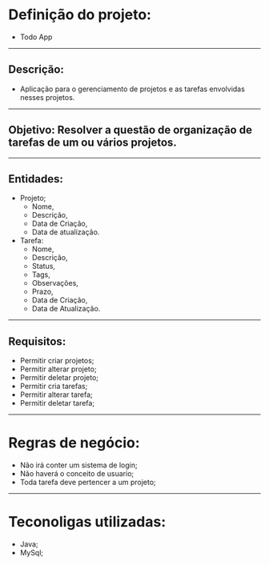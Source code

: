 # Definição do projeto:
* Todo App
___
## Descrição:
* Aplicação para o gerenciamento de projetos e as tarefas envolvidas nesses projetos.
___
## Objetivo: Resolver a questão de organização de tarefas de um ou vários projetos.
___
## Entidades:
* Projeto;
    - Nome,
    - Descrição,
    - Data de Criação,
    - Data de atualização.
* Tarefa:
    - Nome,
    - Descrição,
    - Status,
    - Tags,
    - Observações,
    - Prazo, 
    - Data de Criação,
    - Data de Atualização.

___
## Requisitos:
* Permitir criar projetos;
* Permitir alterar projeto;
* Permitir deletar projeto;
* Permitir cria tarefas;
* Permitir alterar tarefa;
* Permitir deletar tarefa;
___

# Regras de negócio:
* Não irá conter um sistema de login;
* Não haverá o conceito de usuario;
* Toda tarefa deve pertencer a um projeto;
___

# Teconoligas utilizadas:
* Java;
* MySql;



